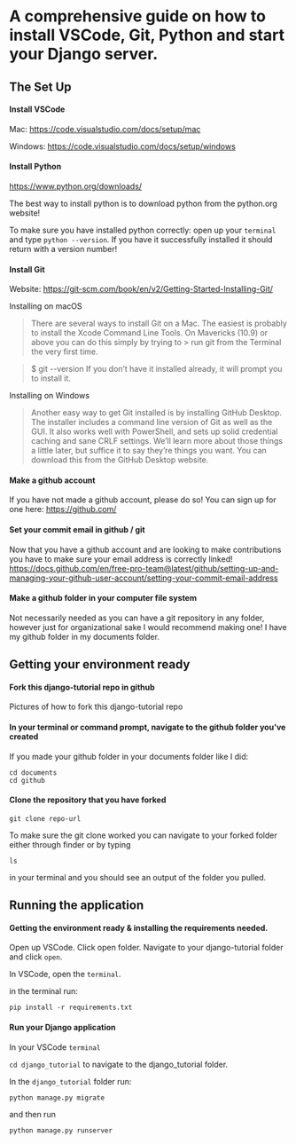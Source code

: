 # A comprehensive guide on how to install VSCode, Git, Python and start your Django server. 

## The Set Up 

#### Install VSCode
Mac: https://code.visualstudio.com/docs/setup/mac

Windows: https://code.visualstudio.com/docs/setup/windows

#### Install Python 
https://www.python.org/downloads/

The best way to install python is to download python from the python.org website! 

To make sure you have installed python correctly: open up your `terminal` and type `python --version`. If you have it successfully installed it should return with a version number! 

#### Install Git 
Website: https://git-scm.com/book/en/v2/Getting-Started-Installing-Git/

Installing on macOS
> There are several ways to install Git on a Mac. The easiest is probably to install the Xcode Command Line Tools. On Mavericks (10.9) or above you can do this simply by trying to > run git from the Terminal the very first time.

> $ git --version
> If you don’t have it installed already, it will prompt you to install it.

Installing on Windows 
>Another easy way to get Git installed is by installing GitHub Desktop. The installer includes a command line version of Git as well as the GUI. It also works well with PowerShell, and sets up solid credential caching and sane CRLF settings. We’ll learn more about those things a little later, but suffice it to say they’re things you want. You can download this from the GitHub Desktop website.

#### Make a github account
If you have not made a github account, please do so! You can sign up for one here: https://github.com/

#### Set your commit email in github / git 
Now that you have a github account and are looking to make contributions you have to make sure your email address is correctly linked!
https://docs.github.com/en/free-pro-team@latest/github/setting-up-and-managing-your-github-user-account/setting-your-commit-email-address

#### Make a github folder in your computer file system 
Not necessarily needed as you can have a git repository in any folder, however just for organizational sake I would recommend making one! I have my github folder in my documents folder.


## Getting your environment ready 

#### Fork this django-tutorial repo in github
Pictures of how to fork this django-tutorial repo

#### In your terminal or command prompt, navigate to the github folder you've created
If you made your github folder in your documents folder like I did: 
```
cd documents
cd github
```

#### Clone the repository that you have forked

`git clone repo-url`

To make sure the git clone worked you can navigate to your forked folder either through finder or by typing 

```
ls
```

in your terminal and you should see an output of the folder you pulled.

## Running the application 

#### Getting the environment ready & installing the requirements needed.

Open up VSCode. Click open folder. Navigate to your django-tutorial folder and click `open`. 

In VSCode, open the `terminal`.

in the terminal run: 
```
pip install -r requirements.txt
```

#### Run your Django application 

In your VSCode `terminal`

`cd django_tutorial` to navigate to the django_tutorial folder. 

In the `django_tutorial` folder run:
```
python manage.py migrate
```
and then run 
```
python manage.py runserver
```
